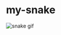 # my-snake
![snake gif](https://github.com/ahmetkemalsari/my-snake/blob/output/github-contribution-grid-snake.gif)

